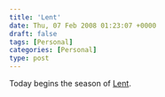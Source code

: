 ```yaml
---
title: 'Lent'
date: Thu, 07 Feb 2008 01:23:07 +0000
draft: false
tags: [Personal]
categories: [Personal]
type: post
---
```


Today begins the season of [Lent](http://en.wikipedia.org/wiki/Lent).